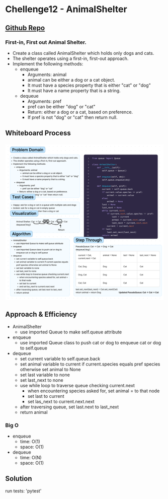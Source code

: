 # Chellenge12 - AnimalShelter
## [Github Repo](https://github.com/ekalbers/data-structures-and-algorithms)
### First-in, First out Animal Shelter.
- Create a class called AnimalShelter which holds only dogs and cats.
- The shelter operates using a first-in, first-out approach.
- Implement the following methods:
  - enqueue
    - Arguments: animal
    - animal can be either a dog or a cat object.
    - It must have a species property that is either "cat" or "dog"
    - It must have a name property that is a string.
  - dequeue
    - Arguments: pref
    - pref can be either "dog" or "cat"
    - Return: either a dog or a cat, based on preference.
    - If pref is not "dog" or "cat" then return null.


## Whiteboard Process
### ![](animalshelter_Whiteboard.png)

## Approach & Efficiency
- AnimalShelter
  - use imported Queue to make self.queue attribute
- enqueue
  - use imported Queue class to push cat or dog to enqueue cat or dog to self.queue
- dequeue
  - set current variable to self.queue.back
  - set animal variable to current if current.species equals pref species otherwise set animal to None
  - set last variable to none
  - set last_next to none
  - use while loop to traverse queue checking current.next
    - when encountering species asked for, set animal = to that node
    - set last to current
    - set las_next to current.next.next
  - after traversing queue, set last.next to last_next
  - return animal

### Big O
- enqueue
  - time: O(1)
  - space: O(1)
- dequeue
  - time: O(N)
  - space: O(1)

## Solution
run tests: 'pytest'
